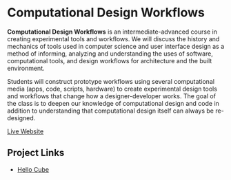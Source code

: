 # Computational Design Workflows

**Computational Design Workflows** is an intermediate-advanced course in creating experimental tools and workflows. We will discuss the history and mechanics of tools used in computer science and user interface design as a method of informing, analyzing and understanding the uses of software, computational tools, and design workflows for architecture and the built environment.

Students will construct prototype workflows using several computational media (apps, code, scripts, hardware) to create experimental design tools and workflows that change how a designer-developer works. The goal of the class is to deepen our knowledge of computational design and code in addition to understanding that computational design itself can always be re-designed.

[Live Website](https://celestelayne.github.io/fantastic-octo-guide/)

## Project Links
* [Hello Cube](https://celestelayne.github.io/fantastic-octo-guide/03-virtual-augmented-reality/hello-cube-vr-app/)
